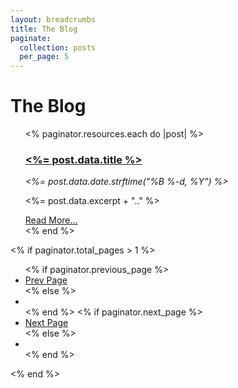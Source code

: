 ```yaml
---
layout: breadcrumbs
title: The Blog
paginate:
  collection: posts
  per_page: 5
---
```


# The Blog

<ul class="blog-list">
  <% paginator.resources.each do |post| %>
    <article>
      <h3>
        <a href="<%= post.relative_url %>">
          <%= post.data.title %>
        </a>
      </h3>
      <em>
        <%= post.data.date.strftime("%B %-d, %Y") %>
      </em>
      <p>
        <%= post.data.excerpt + ".." %>
      </p>
      <div class="read-more-link">
          <a href="<%= post.relative_url %>">Read More...</a>
      </div>
    </article>
  <% end %>
</ul>

<% if paginator.total_pages > 1 %>
  <ul class="flex-between no-bullets margin-bottom-2 padding-left-0">
    <% if paginator.previous_page %>
      <li>
        <a href="<%= paginator.previous_page_path %>">Prev Page</a>
      </li>
    <% else %>
      <li></li>
    <% end %>
    <% if paginator.next_page %>
      <li>
        <a href="<%= paginator.next_page_path %>">Next Page</a>
      </li>
    <% else %>
      <li></li>
    <% end %>
  </ul>
<% end %>
